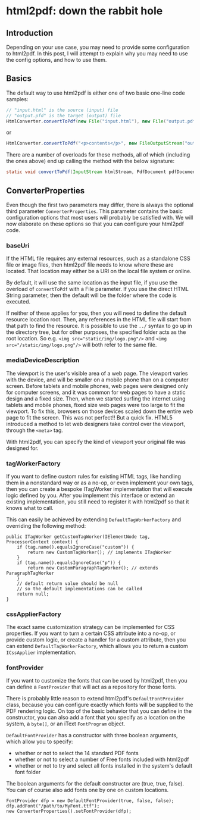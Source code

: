 # html2pdf: down the rabbit hole

## Introduction

Depending on your use case, you may need to provide some configuration to html2pdf. In this post,
I will attempt to explain why you may need to use the config options, and how to use them.

## Basics

The default way to use html2pdf is either one of two basic one-line code samples:

```java
// "input.html" is the source (input) file
// "output.pfd" is the target (output) file
HtmlConverter.convertToPdf(new File("input.html"), new File("output.pdf"));
```

or

```java
HtmlConverter.convertToPdf("<p>contents</p>", new FileOutputStream("output.pdf"));
```

There are a number of overloads for these methods, all of which (including the ones above)
end up calling the method with the below signature:

```java
static void convertToPdf(InputStream htmlStream, PdfDocument pdfDocument, ConverterProperties converterProperties)
```

## ConverterProperties

Even though the first two parameters may differ, there is always the optional third parameter `ConverterProperties`.
This parameter contains the basic configuration options that most users will probably be satisfied with.
We will now elaborate on these options so that you can configure your html2pdf code.

### baseUri

If the HTML file requires any external resources, such as a standalone CSS file or image files,
then html2pdf file needs to know where these are located.
That location may either be a URI on the local file system or online.

By default, it will use the same location as the input file,
if you use the overload of `convertToPdf` with a File parameter.
If you use the direct HTML String parameter, then the default will be the folder where the code is executed.

If neither of these applies for you, then you will need to define the default resource location root.
Then, any references in the HTML file will start from that path to find the resource.
It is possible to use the `../` syntax to go up in the directory tree,
but for other purposes, the specified folder acts as the root location.
So e.g. `<img src="static/img/logo.png"/>` and `<img src="/static/img/logo.png"/>` will both refer to the same file.

### mediaDeviceDescription

The viewport is the user's visible area of a web page.
The viewport varies with the device, and will be smaller on a mobile phone than on a computer screen.
Before tablets and mobile phones, web pages were designed only for computer screens, and it was common for web pages to have a static design and a fixed size.
Then, when we started surfing the internet using tablets and mobile phones, fixed size web pages were too large to fit the viewport. To fix this, browsers on those devices scaled down the entire web page to fit the screen.
This was not perfect!! But a quick fix.
HTML5 introduced a method to let web designers take control over the viewport, through the `<meta>` tag.

With html2pdf, you can specify the kind of viewport your original file was designed for.

### tagWorkerFactory

If you want to define custom rules for existing HTML tags,
like handling them in a nonstandard way or as a no-op, or even implement your own tags,
then you can create a bespoke ITagWorker implementation that will execute logic defined by you.
After you implement this interface or extend an existing implementation,
you still need to register it with html2pdf so that it knows what to call.

This can easily be achieved by extending `DefaultTagWorkerFactory` and overriding the following method:

```
public ITagWorker getCustomTagWorker(IElementNode tag, ProcessorContext context) {
    if (tag.name().equalsIgnoreCase("custom")) {
        return new CustomTagWorker(); // implements ITagWorker
    }
	if (tag.name().equalsIgnoreCase("p")) {
        return new CustomParagraphTagWorker(); // extends ParagraphTagWorker
    }
	// default return value should be null
	// so the default implementations can be called
    return null;
}
```

### cssApplierFactory

The exact same customization strategy can be implemented for CSS properties.
If you want to turn a certain CSS attribute into a no-op, or provide custom logic,
or create a handler for a custom attribute, then you can extend `DefaultTagWorkerFactory`,
which allows you to return a custom `ICssApplier` implementation.

### fontProvider

If you want to customize the fonts that can be used by html2pdf,
then you can define a `FontProvider` that will act as a repository for those fonts.

There is probably little reason to extend html2pdf's `DefaultFontProvider` class,
because you can configure exactly which fonts will be supplied to the PDF rendering logic.
On top of the basic behavior that you can define in the constructor,
you can also add a font that you specify as a location on the system,
a `byte[]`, or an iText `FontProgram` object.

`DefaultFontProvider` has a constructor with three boolean arguments, which allow you to specify:

* whether or not to select the 14 standard PDF fonts
* whether or not to select a number of Free fonts included with html2pdf
* whether or not to try and select all fonts installed in the system's default font folder

The boolean arguments for the default constructor are (true, true, false).
You can of course also add fonts one by one on custom locations.

```
FontProvider dfp = new DefaultFontProvider(true, false, false);
dfp.addFont("/path/to/MyFont.ttf");
new ConverterProperties().setFontProvider(dfp);
```